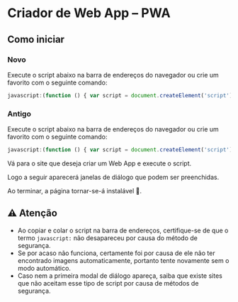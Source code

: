# Criador de Web App – PWA

## Como iniciar

### Novo

Execute o script abaixo na barra de endereços do navegador ou crie um favorito com o seguinte comando:

```javascript
javascript:(function () { var script = document.createElement('script'); script.type = "module"; script.src="https://valeriohasman.github.io/CriarWebAppPWA/instalar.js"; document.body.append(script); })();
```

### Antigo
Execute o script abaixo na barra de endereços do navegador ou crie um favorito com o seguinte comando:

```javascript
javascript:(function () { var script = document.createElement('script'); script.src="https://valeriohasman.github.io/CriarWebAppPWA/CriarManifest.js"; document.body.append(script); })();
```

Vá para o site que deseja criar um Web App e execute o script.

Logo a seguir aparecerá janelas de diálogo que podem ser preenchidas.

Ao terminar, a página tornar-se-á instalável 🙂.

## ⚠️ Atenção
* Ao copiar e colar o script na barra de endereços, certifique-se de que o termo `javascript:` não desapareceu por causa do método de segurança.
* Se por acaso não funciona, certamente foi por causa de ele não ter encontrado imagens automaticamente, portanto tente novamente sem o modo automático.
* Caso nem a primeira modal de diálogo apareça, saiba que existe sites que não aceitam esse tipo de script por causa de métodos de segurança.
